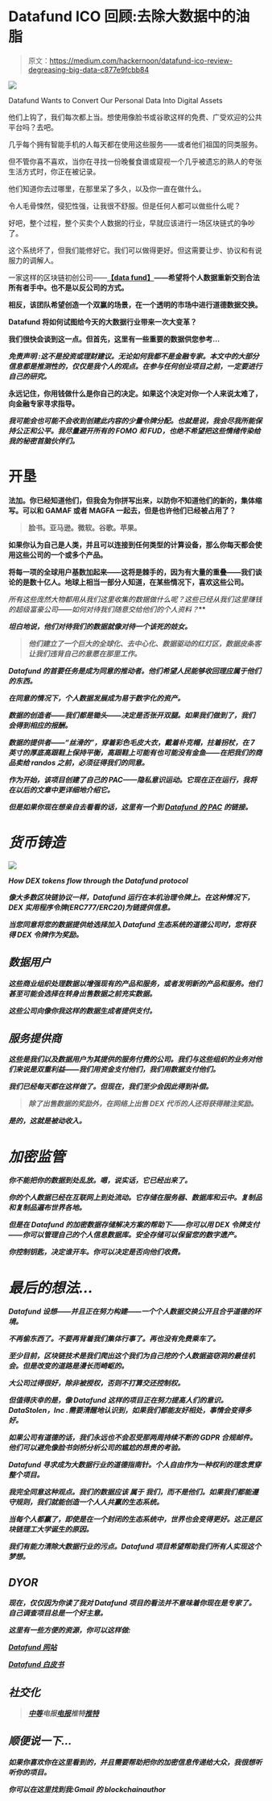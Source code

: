 # Datafund ICO 回顾:去除大数据中的油脂

> 原文：<https://medium.com/hackernoon/datafund-ico-review-degreasing-big-data-c877e9fcbb84>

![](img/7ee3e9f679582425da17a05ca95dd68a.png)

Datafund Wants to Convert Our Personal Data Into Digital Assets

他们上钩了，我们每次都上当。想使用像脸书或谷歌这样的免费、广受欢迎的公共平台吗？去吧。

几乎每个拥有智能手机的人每天都在使用这些服务——或者他们祖国的同类服务。

但不管你喜不喜欢，当你在寻找一份晚餐食谱或窥视一个几乎被遗忘的熟人的夸张生活方式时，你正在被记录。

他们知道你去过哪里，在那里呆了多久，以及你一直在做什么。

令人毛骨悚然，侵犯性强，让我很不舒服。但是任何人都可以做些什么呢？

好吧，整个过程，整个买卖个人数据的行业，早就应该进行一场区块链式的争吵了。

这个系统坏了，但我们能修好它。我们可以做得更好。但这需要让步、协议和有说服力的调解人。

一家这样的区块链初创公司——[**【data fund】**](https://datafund.io/)**——希望将个人数据重新交到合法所有者手中。也不是以反公司的方式。**

**相反，该团队希望创造一个双赢的场景，在一个透明的市场中进行道德数据交换。**

**Datafund 将如何试图给今天的大数据行业带来一次大变革？**

**我们很快会谈到这一点。但首先，这里有一些重要的数据供您参考…**

*****免责声明*** *:这不是投资或理财建议。无论如何我都不是金融专家。本文中的大部分信息都是推测性的，仅仅是我个人的观点。在参与任何创业项目之前，一定要进行自己的研究。***

**永远记住，你用钱做什么是你自己的决定。如果这个决定对你一个人来说太难了，向金融专家寻求指导。**

***我可能会也可能不会收到创建此内容的少量令牌分配。也就是说，我会尽我所能保持公正和公平。我尽量避开所有的 FOMO 和 FUD，也绝不希望把这些情绪传染给我的秘密首脑伙伴们。***

# **开垦**

**法加。你已经知道他们，但我会为你拼写出来，以防你不知道他们的新的，集体缩写。可以和 GAMAF 或者 MAGFA 一起去，但是也许他们已经被占用了？**

> **脸书。亚马逊。微软。谷歌。苹果。**

**如果你认为自己是人类，并且可以连接到任何类型的计算设备，那么你每天都会使用这些公司的一个或多个产品。**

**将每一项的全球用户基数加起来——这将是棘手的，因为有大量的重叠——我们谈论的是数十亿人。地球上相当一部分人知道，在某些情况下，喜欢这些公司。**

**所有这些庞然大物都用从我们这里收集的数据做什么呢？这些已经从我们这里赚钱的超级富豪公司*——如何对待我们随意交给他们的个人资料？***

***坦白地说，他们对待我们的数据就像对待一个该死的妓女。***

> ***他们建立了一个巨大的全球化、去中心化、数据驱动的红灯区，数据皮条客让我们违背自己的意愿在那里工作。***

***Datafund 的首要任务是成为同意的推动者。他们希望人民能够收回理应属于他们的东西。***

***在同意的情况下，个人数据发展成为易于数字化的资产。***

***数据的创造者——我们都是锄头——决定是否张开双腿。如果我们做到了，我们会得到相应的报酬。***

***数据的提供者——“丝滑的”，穿着彩色毛皮大衣，戴着朴克帽，拄着拐杖，在 7 英寸的厚底高跟鞋上保持平衡，高跟鞋上可能有也可能没有金鱼——在把我们的商品卖给 randos 之前，必须征得我们的同意。***

***作为开始，该项目创建了自己的 PAC——隐私意识运动。它现在正在运行，我将在以后的文章中更详细地介绍它。***

***但是如果你现在想亲自去看看的话，这里有一个到 [**Datafund 的 PAC**](https://reclaim.datafund.io/#/register) 的链接。***

# ***货币铸造***

***![](img/6722736b80767fea95882280620e1b4b.png)***

***How DEX tokens flow through the Datafund protocol***

***像大多数区块链协议一样，Datafund 运行在本机治理令牌上。在这种情况下，DEX 实用程序令牌(ERC777/ERC20)为链提供信息。***

***当您同意将您的数据提供给选择加入 Datafund 生态系统的道德公司时，您将获得 DEX 令牌作为奖励。***

## ***数据用户***

***这些商业组织处理数据以增强现有的产品和服务，或者发明新的产品和服务。他们甚至可能会选择在转身出售数据之前充实数据。***

***这些公司向像你我这样的数据生成者提供支付。***

## ***服务提供商***

***这些是我们以及数据用户为其提供的服务付费的公司。我们与这些组织的业务对他们来说是双重利益——我们用资金支付他们，我们用数据支付他们。***

***我们已经每天都在这样做了。但现在，我们至少会因此得到补偿。***

> *****除了出售数据的奖励外，在网络上出售 DEX 代币的人还将获得赌注奖励。*****

***是的，这就是被动收入。***

# ***加密监管***

***你不能把你的数据到处乱放。嗯，说实话，它已经出来了。***

***你的个人数据已经在互联网上到处流动。它存储在服务器、数据库和云中。复制品和复制品遍布世界各地。***

***但是在 Datafund 的加密数据存储解决方案的帮助下——你可以用 DEX 令牌支付——你可以管理自己的个人信息数据库。安全存储可以保留您的数字遗产。***

***你控制钥匙，决定谁开车。你可以决定是否向他们收费。***

# ***最后的想法…***

***Datafund 设想——并且正在努力构建——一个个人数据交换公开且合乎道德的环境。***

***不再偷东西了。不要再背着我们集体行事了。再也没有免费乘车了。***

***至少目前，区块链技术是我们爬出这个我们为自己挖的个人数据盗窃洞的最佳机会。但是改变的道路是漫长而崎岖的。***

***大公司过得很好，除非被授权，否则不打算交还控制权。***

***但值得庆幸的是，像 Datafund 这样的项目正在努力提高人们的意识。DataStolen，Inc .需要清醒地认识到，如果我们都能友好相处，事情会变得多好。***

***如果公司有道德的话，我们永远也不会忍受那两周持续不断的 GDPR 合规邮件。他们可以避免像脸书剑桥分析公司的尴尬的昂贵的考验。***

***Datafund 寻求成为大数据行业的道德指南针。个人自由作为一种权利的理念贯穿整个项目。***

***我完全同意这种观点。我们的数据应该 ***属于*** 我们，而不是他们。如果我们都能遵守规则，我们就能创造一个人人共赢的生态系统。***

***当每个人都赢了，即使是在一个封闭的生态系统中，世界也会变得更好。这正是区块链理工大学诞生的原因。***

***我们有能力清除大数据行业的污点。Datafund 项目希望帮助我们所有人实现这个梦想。***

## ***DYOR***

***现在，仅仅因为你读了我对 Datafund 项目的看法并不意味着你现在是专家了。自己调查项目总是一个好主意。***

***这里有一些方便的资源，你可以这样做:***

***[**Datafund 网站**](https://datafund.io/technology.html)***

***[**Datafund 白皮书**](https://docs.google.com/document/d/1PzfN5lPzzYA_c72KNkq3-568NBluF12U63HQPH2bPsM/)***

## ***社交化***

> ***[中等](https://blog.datafund.net/)电报[电报](https://t.me/DataFund)推特[推特](https://twitter.com/DataFundProject)***

## ***顺便说一下…***

***如果你喜欢你在这里看到的，并且需要帮助把你的加密信息传递给大众，我很想听听你的项目。***

***你可以在这里找到我:Gmail 的 blockchainauthor***